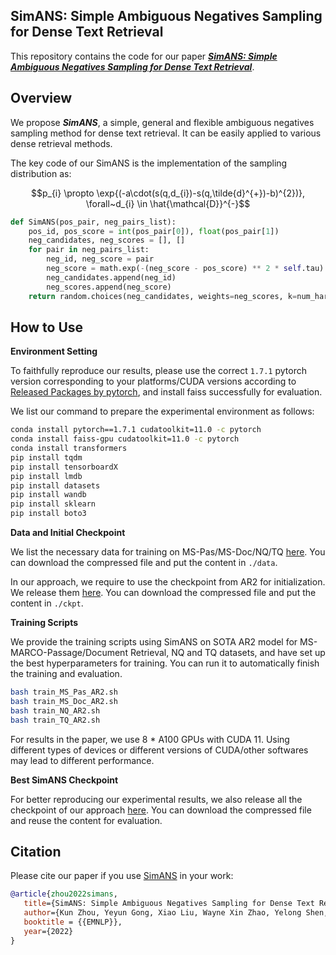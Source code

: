 ## SimANS: Simple Ambiguous Negatives Sampling for Dense Text Retrieval

This repository contains the code for our paper [***SimANS: Simple Ambiguous Negatives Sampling for Dense Text Retrieval***](https://arxiv.org/abs/2210.11773).


## Overview

We propose ***SimANS***, a simple, general and flexible ambiguous negatives sampling method for dense text retrieval. It can be easily applied to various dense retrieval methods.

The key code of our SimANS is the implementation of the sampling distribution as:

$$p_{i} \propto \exp{(-a\cdot(s(q,d_{i})-s(q,\tilde{d}^{+})-b)^{2})}, \forall~d_{i} \in \hat{\mathcal{D}}^{-}$$

```python
def SimANS(pos_pair, neg_pairs_list):
    pos_id, pos_score = int(pos_pair[0]), float(pos_pair[1])
    neg_candidates, neg_scores = [], []
    for pair in neg_pairs_list:
        neg_id, neg_score = pair
        neg_score = math.exp(-(neg_score - pos_score) ** 2 * self.tau)
        neg_candidates.append(neg_id)
        neg_scores.append(neg_score)
    return random.choices(neg_candidates, weights=neg_scores, k=num_hard_negatives)
```


## How to Use

**Environment Setting**

To faithfully reproduce our results, please use the correct `1.7.1` pytorch version corresponding to your platforms/CUDA versions according to [Released Packages by pytorch](https://anaconda.org/pytorch/pytorch), and install faiss successfully for evaluation.

We list our command to prepare the experimental environment as follows:
```bash
conda install pytorch==1.7.1 cudatoolkit=11.0 -c pytorch
conda install faiss-gpu cudatoolkit=11.0 -c pytorch
conda install transformers
pip install tqdm
pip install tensorboardX
pip install lmdb
pip install datasets
pip install wandb
pip install sklearn
pip install boto3
```

**Data and Initial Checkpoint**

We list the necessary data for training on MS-Pas/MS-Doc/NQ/TQ [here](https://msranlcir.blob.core.windows.net/simxns/SimANS/data.zip). You can download the compressed file and put the content in `./data`.

In our approach, we require to use the checkpoint from AR2 for initialization. We release them [here](https://msranlcir.blob.core.windows.net/simxns/SimANS/ckpt.zip). You can download the compressed file and put the content in `./ckpt`.

**Training Scripts**

We provide the training scripts using SimANS on SOTA AR2 model for MS-MARCO-Passage/Document Retrieval, NQ and TQ datasets, and have set up the best hyperparameters for training. You can run it to automatically finish the training and evaluation.
```bash
bash train_MS_Pas_AR2.sh
bash train_MS_Doc_AR2.sh
bash train_NQ_AR2.sh
bash train_TQ_AR2.sh
```

For results in the paper, we use 8 * A100 GPUs with CUDA 11. Using different types of devices or different versions of CUDA/other softwares may lead to different performance.

**Best SimANS Checkpoint**

For better reproducing our experimental results, we also release all the checkpoint of our approach [here](https://msranlcir.blob.core.windows.net/simxns/SimANS/best_simans_ckpt.zip). You can download the compressed file and reuse the content for evaluation.


## Citation

Please cite our paper if you use [SimANS](https://arxiv.org/abs/2210.11773) in your work:
```bibtex
@article{zhou2022simans,
   title={SimANS: Simple Ambiguous Negatives Sampling for Dense Text Retrieval},
   author={Kun Zhou, Yeyun Gong, Xiao Liu, Wayne Xin Zhao, Yelong Shen, Anlei Dong, Jingwen Lu, Rangan Majumder, Ji-Rong Wen, Nan Duan and Weizhu Chen},
   booktitle = {{EMNLP}},
   year={2022}
}
```
